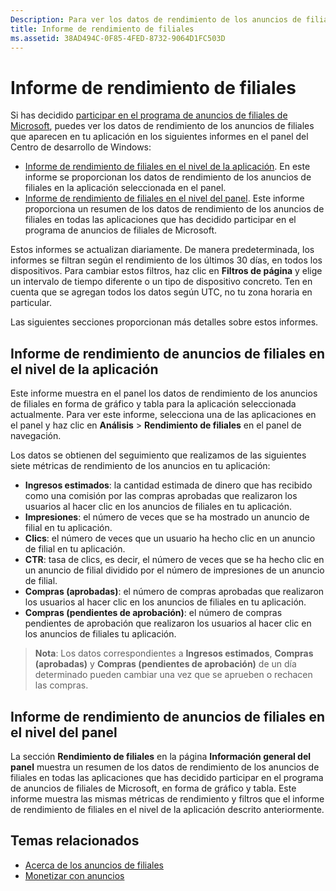 ```yaml
---
Description: Para ver los datos de rendimiento de los anuncios de filiales en tus aplicaciones, usa los informes de rendimiento de filiales en el nivel de la cuenta y de la aplicación en el panel del Centro de desarrollo de Windows.
title: Informe de rendimiento de filiales
ms.assetid: 38AD494C-0F85-4FED-8732-9064D1FC503D
---
```


# Informe de rendimiento de filiales

Si has decidido [participar en el programa de anuncios de filiales de Microsoft](about-affiliate-ads.md), puedes ver los datos de rendimiento de los anuncios de filiales que aparecen en tu aplicación en los siguientes informes en el panel del Centro de desarrollo de Windows:

-   [Informe de rendimiento de filiales en el nivel de la aplicación](affiliates-performance-report.md#app-level-affiliates-performance-report). En este informe se proporcionan los datos de rendimiento de los anuncios de filiales en la aplicación seleccionada en el panel.
-   [Informe de rendimiento de filiales en el nivel del panel](affiliates-performance-report.md#dashboard-level-affiliates-performance-report). Este informe proporciona un resumen de los datos de rendimiento de los anuncios de filiales en todas las aplicaciones que has decidido participar en el programa de anuncios de filiales de Microsoft.

Estos informes se actualizan diariamente. De manera predeterminada, los informes se filtran según el rendimiento de los últimos 30 días, en todos los dispositivos. Para cambiar estos filtros, haz clic en **Filtros de página** y elige un intervalo de tiempo diferente o un tipo de dispositivo concreto. Ten en cuenta que se agregan todos los datos según UTC, no tu zona horaria en particular.

Las siguientes secciones proporcionan más detalles sobre estos informes.

## Informe de rendimiento de anuncios de filiales en el nivel de la aplicación

Este informe muestra en el panel los datos de rendimiento de los anuncios de filiales en forma de gráfico y tabla para la aplicación seleccionada actualmente. Para ver este informe, selecciona una de las aplicaciones en el panel y haz clic en **Análisis** &gt; **Rendimiento de filiales** en el panel de navegación.

Los datos se obtienen del seguimiento que realizamos de las siguientes siete métricas de rendimiento de los anuncios en tu aplicación:

-   **Ingresos estimados**: la cantidad estimada de dinero que has recibido como una comisión por las compras aprobadas que realizaron los usuarios al hacer clic en los anuncios de filiales en tu aplicación.
-   **Impresiones**: el número de veces que se ha mostrado un anuncio de filial en tu aplicación.
-   **Clics**: el número de veces que un usuario ha hecho clic en un anuncio de filial en tu aplicación.
-   **CTR**: tasa de clics, es decir, el número de veces que se ha hecho clic en un anuncio de filial dividido por el número de impresiones de un anuncio de filial.
-   **Compras (aprobadas)**: el número de compras aprobadas que realizaron los usuarios al hacer clic en los anuncios de filiales en tu aplicación.
-   **Compras (pendientes de aprobación)**: el número de compras pendientes de aprobación que realizaron los usuarios al hacer clic en los anuncios de filiales tu aplicación.

> **Nota**: Los datos correspondientes a **Ingresos estimados**, **Compras (aprobadas)** y **Compras (pendientes de aprobación)** de un día determinado pueden cambiar una vez que se aprueben o rechacen las compras.

## Informe de rendimiento de anuncios de filiales en el nivel del panel

La sección **Rendimiento de filiales** en la página **Información general del panel** muestra un resumen de los datos de rendimiento de los anuncios de filiales en todas las aplicaciones que has decidido participar en el programa de anuncios de filiales de Microsoft, en forma de gráfico y tabla. Este informe muestra las mismas métricas de rendimiento y filtros que el informe de rendimiento de filiales en el nivel de la aplicación descrito anteriormente.

## Temas relacionados

* [Acerca de los anuncios de filiales](about-affiliate-ads.md)
* [Monetizar con anuncios](monetize-with-ads.md)
 

 


<!--HONumber=Mar16_HO5-->


